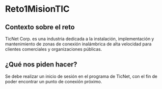 # Reto1MisionTIC
## Contexto sobre el reto
TicNet Corp. es una industria dedicada a la instalación, implementación y mantenimiento de zonas de conexión inalámbrica de alta velocidad para clientes comerciales y organizaciones públicas.
## ¿Qué nos piden hacer?
Se debe realizar un inicio de sesión en el programa de TicNet, con el fin de poder encontrar un punto de conexión próximo.
